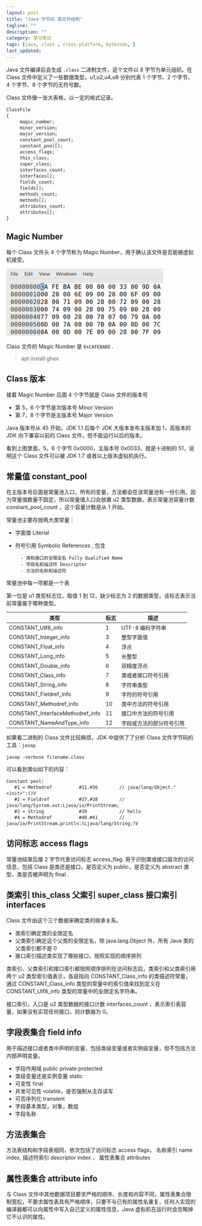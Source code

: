```yaml
---
layout: post
title: "Java 字节码 类文件结构"
tagline: ""
description: ""
category: 学习笔记
tags: [java, class , cross-platform, bytecode, ]
last_updated:
---
```


Java 文件编译后会生成 `.class` 二进制文件，这个文件以 8 字节为单元组织。在 Class 文件中定义了一些数据类型，u1,u2,u4,u8 分别代表 1 个字节、2 个字节、4 个字节、8 个字节的无符号数。

Class 文件像一张大表格，以一定的格式记录。

	ClassFile
	{
		 magic_number;
		 minor_version;
		 major_version;
		 constant_pool_count;
		 constant_pool[];
		 access_flags;
		 this_class;
		 super_class;
		 interfaces_count;
		 interfaces[];
		 fields_count;
		 fields[];
		 methods_count;
		 methods[];
		 attributes_count;
		 attributes[];
	}


## Magic Number
每个 Class 文件头 4 个字节称为 Magic Number，用于确认该文件是否能被虚拟机接受。

![java class magic number](/assets/java-class-file-magic-number.png)

Class 文件的 Magic Number 是 `0xCAFEBABE` .

> apt install ghex

## Class 版本
接着 Magic Number 后面 4 个字节就是 Class 文件的版本号

- 第 5，6 个字节是次版本号 Minor Version
- 第 7，8 个字节是主版本号 Major Version

Java 版本号从 45 开始，JDK 1.1 后每个 JDK 大版本发布主版本加 1，高版本的 JDK 向下兼容以前的 Class 文件，但不能运行以后的版本。

看到上图里面，5，6 个字节 0x0000，主版本号 0x0033，就是十进制的 51，说明这个 Class 文件可以被 JDK 1.7 或者以上版本虚拟机执行。

## 常量值 constant_pool
在主版本号后面是常量池入口，所有的变量，方法都会在该常量池有一份引用。因为常量值数量不固定，所以常量值入口会放置 u2 类型数据，表示常量池容量计数 constant_pool_count ，这个容量计数是从 1 开始。

常量池主要存放两大类常量：

- 字面值 Literial
- 符号引用 Symbolic References , 包含

		- 类和接口的全限定名 Fully Qualified Name
		- 字段名和描述符 Descriptor
		- 方法的名称和描述符

常量池中每一项都是一个表

第一位是 u1 类型标志位，取值 1 到 12，缺少标志为 2 的数据类型，该标志表示当前常量属于哪种类型。

类型      | 标志            | 描述
----------|-----------------|-------------------
CONSTANT_Utf8_info   | 1  | UTF-8 编码字符串
CONSTANT_Integer_info   | 3  | 整型字面值
CONSTANT_Float_info   | 4  | 浮点
CONSTANT_Long_info   | 5  | 长整型
CONSTANT_Double_info   | 6  | 双精度浮点
CONSTANT_Class_info   | 7  | 类或者接口符号引用
CONSTANT_String_info   | 8  | 字符串类型
CONSTANT_Fieldref_info   | 9  | 字符的符号引用
CONSTANT_Methodref_info   | 10  | 类中方法的符号引用
CONSTANT_InterfaceMethodref_info   | 11  | 接口中方法的符号引用
CONSTANT_NameAndType_info   | 12  | 字段或方法的部分符号引用

如果看二进制的 Class 文件比较麻烦，JDK 中提供了了分析 Class 文件字节码的工具：`javap`

	javap -verbose filename.class

可以看到类似如下的内容：

	Constant pool:
	   #1 = Methodref          #11.#36        // java/lang/Object."<init>":()V
	   #2 = Fieldref           #37.#38        // java/lang/System.out:Ljava/io/PrintStream;
	   #3 = String             #39            // hello
	   #4 = Methodref          #40.#41        // java/io/PrintStream.println:(Ljava/lang/String;)V


## 访问标志 access flags
常量池结束后接 2 字节代表访问标志 access_flag. 用于识别类或接口层次的访问信息，包括 Class 是类还是接口，是否定义为 public，是否定义为 abstract 类型，类是否被声明为 final .

## 类索引 this_class 父索引 super_class 接口索引 interfaces
Class 文件由这个三个数据来确定类的继承关系。

- 类索引确定类的全限定名
- 父类索引确定这个父类的全限定名，除 java.lang.Object 外，所有 Java 类的父类索引都不是 0
- 接口索引描述类实现了哪些接口，按照实现的顺序排列

类索引、父类索引和接口索引都按照顺序排列在访问标志后，类索引和父类索引用两个 u2 类型索引值表示，各自指向 CONSTANT_Class_info 的类描述符常量，通过 CONSTANT_Class_info 类型的常量中的索引值来找到定义在 CONSTANT_Utf8_info 类型的常量中的全限定名字符串。

接口索引，入口是 u2 类型数据的接口计数 interfaces_count ，表示索引表容量，如果没有实现任何接口，则计数器为 0。

## 字段表集合 field info
用于描述接口或者类中声明的变量，包括类级变量或者实例级变量，但不包括方法内部声明变量。

- 字段作用域 public private protected
- 类级变量还是实例变量 static
- 可变性 final
- 并发可见性 volatile，是否强制从主存读写
- 可否序列化 transient
- 字段基本类型，对象，数组
- 字段名称

## 方法表集合
方法表结构和字段表相同，依次包括了访问标志 access flags， 名称索引 name index, 描述符索引 descriptor index ， 属性表集合 attributes

## 属性表集合 attribute info
与 Class 文件中其他数据项目要求严格的顺序、长度和内容不同，属性表集合限制宽松，不要求属性表具有严格顺序，只要不与已有的属性名重复，任何人实现的编译器都可以向属性中写入自己定义的属性信息，Java 虚拟机在运行时会忽略掉它不认识的属性。









